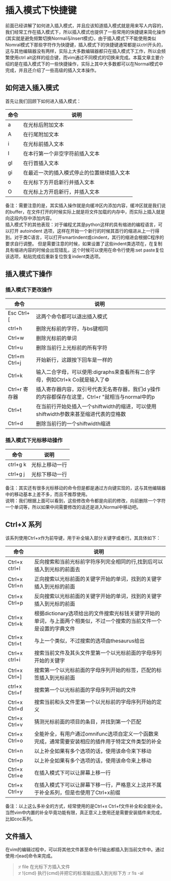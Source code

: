 # 插入模式下快捷键

前面已经讲解了如何进入插入模式，并且应该知道插入模式就是用来写人内容的，我们经常工作在插入模式下，所以插入模式也提供了一些常用的快捷键来简化操作(其实就是避免频繁切换Normal与Insert模式)，由于插入模式下不能使用类似Nomral模式下那些字符作为快捷键，插入模式下的快捷键通常都是以ctrl开头的，这与其他编辑器没有两样，实际上大多数编辑器都只在插入模式下工作，所以会频繁使用ctrl alt这样的组合键，而vim通过不同模式的切换来完成。本篇文章主要介绍的是在插入模式下的一些快捷操作，实际上其中大多数都可以在Normal模式中完成，并且还介绍了一些高级的插入文本操作。

## 如何进入插入模式  

首先让我们回顾下如何进入插入模式：  

| 命令 | 说明                                       |
|------|--------------------------------------------|
| a    | 在光标后附加文本                           |
| A    | 在行尾附加文本                             |
| i    | 在光标前插入文本                           |
| I    | 在本行第一个非空字符前插入文本             |
| gI   | 在行首插入文本                             |
| gi   | 在最近一次的插入模式停止的位置继续插入文本 |
| o    | 在光标下方开启新行并插入文本               |
| O    | 在光标上方开启新行，并插入文本             |

备注：需要注意的是，其实插入操作就是向缓冲区内添加内容，缓冲区就是我们说的buffer，在文件打开的时候实际上就是将文件加载的内存中，而实际上插入就是向这段内存中添加内容。  
插入模式下的其他表现：对于编程尤其是python这样的具有缩进的编程语言，可以打开 autoindent 选项，这样在开始一个新行的时候其首行的缩进从上一行得到。对于类C语言，可以打开smartindent或cindent，其行的缩进会根据C程序的要求自行调整。 但是需要注意的时候，如果设置了这些indent类选项在，在复制具有缩进内容的时候会出现错乱，这个时候可以使用在命令行使用:set paste复位该选项，粘贴完成后重新复位恢复indent类选项。

## 插入模式下操作

### 插入模式下更改操作

| 命令          | 说明                                                                                             |
|---------------|--------------------------------------------------------------------------------------------------|
| Esc Ctrl+[    | 这两个命令都可以退出插入模式                                                                     |
| ctrl+h        | 删除光标前的字符，与bs键相同                                                                     |
| Ctrl+w        | 删除光标前的单词                                                                                 |
| Ctrl+u        | 删除当前行上光标前的所有字符                                                                     |
| Ctrl+m Ctrl+j | 开始新行，这跟按下回车是一样的                                                                   |
| Ctrl+k        | 输入二合字母，可以使用:digraphs来查看所有二合字母，例如Ctrl+k Co就是输入了©                      |
| Ctrl+r 寄存器 | 插入寄存器内容，双引号代表无名寄存器，我们d y操作的内容都保存在这里，Ctrl+r "就相当与normal中的p |
| Ctrl+t        | 在当前行开始处插入一个shiftwidth的缩进，可以使用shiftwidth参数来甚至缩进代表的空格数             |
| Ctrl+d        | 删除当前行的一个shiftwidth缩进                                                                   |

### 插入模式下光标移动操作

| 命令     | 说明           |
|----------|----------------|
| ctrl+g k | 光标上移动一行 |
| ctrl+g j | 光标下移动一行 |

备注：其实还有很多光标移动的命令但是都是通过方向键实现的，这与其他编辑器中的移动基本上差不多，而且不推荐使用。  
说明：我们根据上面可以看到，这些修改命令都是向前的修改，向前删除一个字符一个单词等，所以如果中间需要修改的话还是进入Normal中移动吧。  

## Ctrl+X 系列

该系列使用Ctrl+x作为前导键，用于补全输入部分关键字或者行。其具体如下：  

| 命令          | 说明                                                                                                                 |
|---------------|----------------------------------------------------------------------------------------------------------------------|
| Ctrl+x ctrl+l | 反向搜索和当前光标前字符序列完全相同的行,找到后可以插入到光标的前面去                                                |
| Ctrl+x Ctrl+n | 正向搜索以光标前面的关键字开始的单词，找到的关键字插入到光标的前面                                                   |
| Ctrl+x Ctrl+p | 反向搜索以光标前面的关键字开始的单词，找到的关键字插入到光标的前面                                                   |
| Ctrl+x Ctrl+k | 根据dictionary选项给出的文件搜索光标钱关键字开始的单词，与上面两个相类似，不过一个搜索的当前文件一个是设置的字典文件 |
| Ctrl+x Ctrl+t | 与上一个类似，不过搜索的选项由thesaurus给出                                                                          |
| Ctrl+x ctrl+i | 搜索当前文件及其头文件里第一个以光标前面的字母序列开始的关键字                                                       |
| Ctrl+x Ctrl+] | 搜索第一个以光标前面的字母序列开始的标签，匹配的标签插入到光标前面                                                   |
| ctrl+x Ctrl+f | 搜索第一个以光标前面的字母序列开始的文件                                                                             |
| Ctrl+x Ctrl+d | 搜索当前和头文件里第一个以光标前的字母序列开始的定义                                                                 |
| Ctrl+x Ctrl+v | 猜测光标前面的项目的条目，并找到第一个匹配                                                                           |
| Ctrl+x Ctrl+o | 全能补全，有用户通过omnifunc选项自定义一个函数来完成，通常需要安装相应的插件用于特定文件类型的补全                   |
| Ctrl+n        | 以上补全如果有多个选项的话，使用该命令来下移动                                                                       |
| Ctrl+p        | 以上补全如果有多个选项的话，使用该命令来上移动                                                                       |
| Ctrl+x Ctrl+e | 在插入模式下可以让屏幕上移一行                                                                                       |
| Ctrl+x Ctrl+y | 在插入模式下可以让屏幕下移一行，严格意义上这并不属于补全系列，但是也使用了Ctrl+x前缀                                 |

备注：以上这么多补全的方式，经常使用的是Ctrl+x Ctrl+f文件补全和全能补全。当然vim中内置的补全毕竟功能有限，真正意义上使用还是需要安装插件来完成，比如coc系列。

## 文件插入

在vim的编辑过程中，可以将其他文件甚至命令行输出都插入到当前文件中。通过使用:r[ead]命令来完成。  

> :r file   在光标下方插入文件  
> :r !{cmd}     执行{cmd}并把它的标准输出插入到光标下方 :r !ls -al
